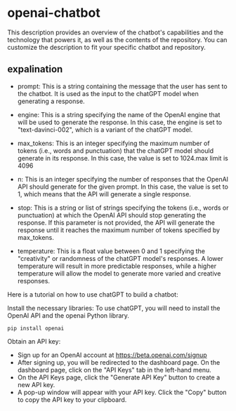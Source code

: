 # openai-chatbot
This description provides an overview of the chatbot's capabilities and the technology that powers it, as well as the contents of the repository. You can customize the description to fit your specific chatbot and repository.

## expalination
- prompt: This is a string containing the message that the user has sent to the chatbot. It is used as the input to the chatGPT model when generating a response.

- engine: This is a string specifying the name of the OpenAI engine that will be used to generate the response. In this case, the engine is set to "text-davinci-002", which is a variant of the chatGPT model.

- max_tokens: This is an integer specifying the maximum number of tokens (i.e., words and punctuation) that the chatGPT model should generate in its response. In this case, the value is set to 1024.max limit is 4096

- n: This is an integer specifying the number of responses that the OpenAI API should generate for the given prompt. In this case, the value is set to 1, which means that the API will generate a single response.

- stop: This is a string or list of strings specifying the tokens (i.e., words or punctuation) at which the OpenAI API should stop generating the response. If this parameter is not provided, the API will generate the response until it reaches the maximum number of tokens specified by max_tokens.

- temperature: This is a float value between 0 and 1 specifying the "creativity" or randomness of the chatGPT model's responses. A lower temperature will result in more predictable responses, while a higher temperature will allow the model to generate more varied and creative responses.

Here is a tutorial on how to use chatGPT to build a chatbot:

Install the necessary libraries:
To use chatGPT, you will need to install the OpenAI API and the openai Python library.

    pip install openai
Obtain an API key:
- Sign up for an OpenAI account at https://beta.openai.com/signup
- After signing up, you will be redirected to the dashboard page. On the dashboard page, click on the "API Keys" tab in the left-hand menu.
- On the API Keys page, click the "Generate API Key" button to create a new API key.
- A pop-up window will appear with your API key. Click the "Copy" button to copy the API key to your clipboard.